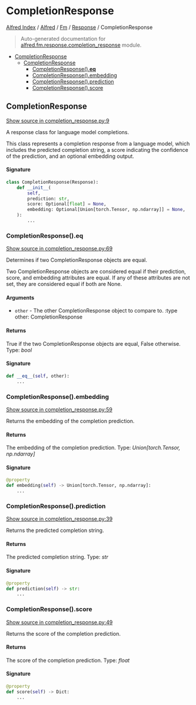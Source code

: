 # CompletionResponse

[Alfred Index](../../../README.md#alfred-index) /
[Alfred](../../index.md#alfred) /
[Fm](../index.md#fm) /
[Response](./index.md#response) /
CompletionResponse

> Auto-generated documentation for [alfred.fm.response.completion_response](../../../../alfred/fm/response/completion_response.py) module.

- [CompletionResponse](#completionresponse)
  - [CompletionResponse](#completionresponse-1)
    - [CompletionResponse().__eq__](#completionresponse()__eq__)
    - [CompletionResponse().embedding](#completionresponse()embedding)
    - [CompletionResponse().prediction](#completionresponse()prediction)
    - [CompletionResponse().score](#completionresponse()score)

## CompletionResponse

[Show source in completion_response.py:9](../../../../alfred/fm/response/completion_response.py#L9)

A response class for language model completions.

This class represents a completion response from a language model,
which includes the predicted completion string, a score indicating
the confidence of the prediction, and an optional embedding output.

#### Signature

```python
class CompletionResponse(Response):
    def __init__(
        self,
        prediction: str,
        score: Optional[float] = None,
        embedding: Optional[Union[torch.Tensor, np.ndarray]] = None,
    ):
        ...
```

### CompletionResponse().__eq__

[Show source in completion_response.py:69](../../../../alfred/fm/response/completion_response.py#L69)

Determines if two CompletionResponse objects are equal.

Two CompletionResponse objects are considered equal if their prediction,
score, and embedding attributes are equal. If any of these attributes are not set,
they are considered equal if both are None.

#### Arguments

- `other` - The other CompletionResponse object to compare to.
:type other: CompletionResponse

#### Returns

True if the two CompletionResponse objects are equal, False otherwise.
Type: *bool*

#### Signature

```python
def __eq__(self, other):
    ...
```

### CompletionResponse().embedding

[Show source in completion_response.py:59](../../../../alfred/fm/response/completion_response.py#L59)

Returns the embedding of the completion prediction.

#### Returns

The embedding of the completion prediction.
Type: *Union[torch.Tensor, np.ndarray]*

#### Signature

```python
@property
def embedding(self) -> Union[torch.Tensor, np.ndarray]:
    ...
```

### CompletionResponse().prediction

[Show source in completion_response.py:39](../../../../alfred/fm/response/completion_response.py#L39)

Returns the predicted completion string.

#### Returns

The predicted completion string.
Type: *str*

#### Signature

```python
@property
def prediction(self) -> str:
    ...
```

### CompletionResponse().score

[Show source in completion_response.py:49](../../../../alfred/fm/response/completion_response.py#L49)

Returns the score of the completion prediction.

#### Returns

The score of the completion prediction.
Type: *float*

#### Signature

```python
@property
def score(self) -> Dict:
    ...
```


